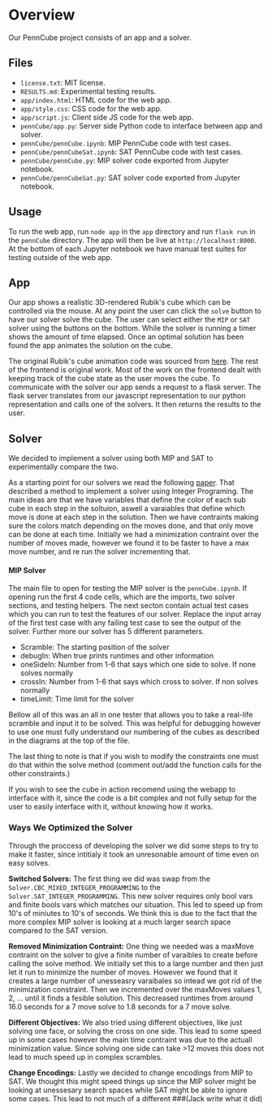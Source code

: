 # Overview
Our PennCube project consists of an app and a solver.

## Files
- `license.txt`: MIT license.
- `RESULTS.md`: Experimental testing results.
- `app/index.html`: HTML code for the web app.
- `app/style.css`: CSS code for the web app.
- `app/script.js`: Client side JS code for the web app.
- `pennCube/app.py`: Server side Python code to interface between app and solver.
- `pennCube/pennCube.ipynb`: MIP PennCube code with test cases.
- `pennCube/pennCubeSat.ipynb`: SAT PennCube code with test cases.
- `pennCube/pennCube.py`: MIP solver code exported from Jupyter notebook.
- `pennCube/pennCubeSat.py`: SAT solver code exported from Jupyter notebook.

## Usage
To run the web app, run `node app` in the `app` directory and run `flask run` in the `pennCube` directory.
The app will then be live at `http://localhost:8000`.
At the bottom of each Jupyter notebook we have manual test suites for testing outside of the web app.

## App
Our app shows a realistic 3D-rendered Rubik's cube which can be controlled via the mouse.
At any point the user can click the `solve` button to have our solver solve the cube.
The user can select either the `MIP` or `SAT` solver using the buttons on the bottom. 
While the solver is running a timer shows the amount of time elapsed.
Once an optimal solution has been found the app animates the solution on the cube.

The original Rubik's cube animation code was sourced from [here](https://codepen.io/jhourigan8/pen/LYgpLzj).
The rest of the frontend is original work.
Most of the work on the frontend dealt with keeping track of the cube state as the user moves the cube.
To communicate with the solver our app sends a request to a flask server.
The flask server translates from our javascript representation to our python representation and calls one of the solvers.
It then returns the results to the user.

## Solver
We decided to implement a solver using both MIP and SAT to experimentally compare the two.

As a starting point for our solvers we read the following [paper](http://www.m-hikari.com/imf-password2009/45-48-2009/aksopIMF45-48-2009-2.pdf). That described a method to implement a solver using Integer Programing. The main ideas are that we have variables that define the color of each sub cube in
each step in the soltuion, aswell a varaiables that define which move is done at each step in the solution. Then we have contraints making sure the colors match depending on the moves done, and that only move can be done at each time. Initially we had a minimization contraint over the number of moves made, however we found it to be faster to have a max move number, and re run the solver incrementing that.

#### MIP Solver
The main file to open for testing the MIP solver is the `pennCube.ipynb`. If opening run the first 4 code cells, 
which are the imports, two solver sections, and testing helpers. The next secton contain actual test cases which you can run to test the features of our solver. Replace the input array of the first test case with any failing test case to see the output of the solver. Further more our solver has 5 different parameters. 
- Scramble: The starting position of the solver
- debugIn: When true prints runtimes and other information
- oneSideIn: Number from 1-6 that says which one side to solve. If none solves normally
- crossIn: Number from 1-6 that says which cross to solver. If non solves normally
- timeLimit: Time limit for the solver

Bellow all of this was an all in one tester that allows you to take a real-life scramble and input it to be solved. This was helpful for debugging however 
to use one must fully understand our numbering of the cubes as described in the diagrams at the top of the file. 

The last thing to note is that if you wish to modify the constraints one must do that within the solve method (comment out/add the function
calls for the other constraints.) 

If you wish to see the cube in action recomend using the webapp to interface with it, since the code is a bit complex and not fully setup for the 
user to easily interface with it, without knowing how it works.

### Ways We Optimized the Solver
Through the proccess of developing the solver we did some steps to try to make it faster, since intitialy it took an unresonable amount of time even on easy solves.

**Switched Solvers:**
The first thing we did was swap from the `Solver.CBC_MIXED_INTEGER_PROGRAMMING` to the `Solver.SAT_INTEGER_PROGRAMMING`. This new solver requires only bool vars and finite bools vars which matches our situation. This led to speed up from 10's of miniutes to 10's of seconds. We think this is due to the fact that the more complex MIP solver is looking at a much larger search space compared to the SAT version.

**Removed Minimization Contraint:**
One thing we needed was a maxMove contraint on the solver to give a finite number of varaibles to create before calling the solve method. We initially set this to a large number and then just let it run to minimize the number of moves. However we found that it creates a large number of unesseasry varaibales so intead we got rid of the minimization constraint. Then we incremented over the maxMoves values 1, 2, ... until it finds a fesible solution. This decreased runtimes from around 16.0 seconds for a 7 move solve to 1.8 seconds for a 7 move solve. 

**Different Objectives:**
We also tried using different objectives, like just solving one face, or solving the cross on one side. This lead to some speed up in some cases however the main time contraint was due to the actuall minimization value. Since solving one side can take >12 moves this does not lead to much speed up in complex scrambles.

**Change Encodings:**
Lastly we decided to change encodings from MIP to SAT. We thought this might speed things up since the MIP solver might be looking at unessesary search spaces while SAT might be able to ignore some cases. This lead to not much of a different ###(Jack write what it did)




